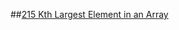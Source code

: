 ##[215 Kth Largest Element in an Array](https://leetcode.com/problems/kth-largest-element-in-an-array/)
